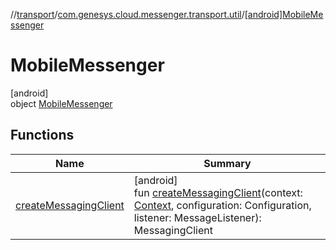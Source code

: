 //[transport](../../../index.md)/[com.genesys.cloud.messenger.transport.util](../index.md)/[[android]MobileMessenger](index.md)

# MobileMessenger

[android]\
object [MobileMessenger](index.md)

## Functions

| Name | Summary |
|---|---|
| [createMessagingClient](create-messaging-client.md) | [android]<br>fun [createMessagingClient](create-messaging-client.md)(context: [Context](https://developer.android.com/reference/kotlin/android/content/Context.html), configuration: Configuration, listener: MessageListener): MessagingClient |
